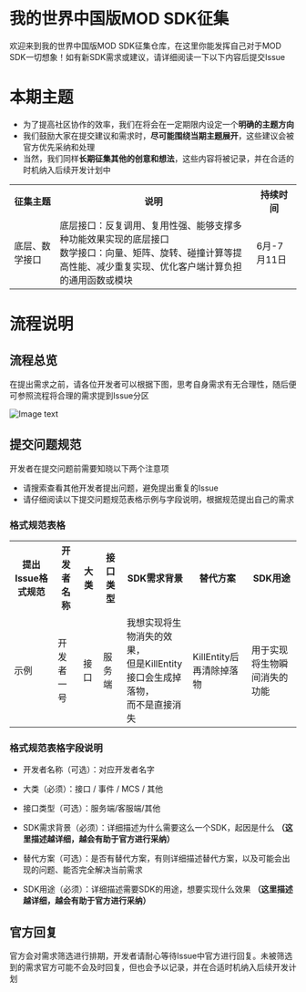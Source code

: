 # 我的世界中国版MOD SDK征集

欢迎来到我的世界中国版MOD SDK征集仓库，在这里你能发挥自己对于MOD SDK一切想象！如有新SDK需求或建议，请详细阅读一下以下内容后提交Issue

# 本期主题

- 为了提高社区协作的效率，我们在将会在一定期限内设定一个**明确的主题方向**<br />
- 我们鼓励大家在提交建议和需求时，**尽可能围绕当期主题展开**，这些建议会被官方优先采纳和处理<br />
- 当然，我们同样**长期征集其他的创意和想法**，这些内容将被记录，并在合适的时机纳入后续开发计划中

<table>
  <tr>
    <th>征集主题</th>
    <th>说明</th>
    <th>持续时间</th>
  </tr>
  <tr>
    <td>底层、数学接口</td>
    <td>底层接口：反复调用、复用性强、能够支撑多种功能效果实现的底层接口<br />
	数学接口：向量、矩阵、旋转、碰撞计算等提高性能、减少重复实现、优化客户端计算负担的通用函数或模块</td>
	<td>6月-7月11日</td>
  </tr>
</table>

# 流程说明

## 流程总览

在提出需求之前，请各位开发者可以根据下图，思考自身需求有无合理性，随后便可参照流程将合理的需求提到Issue分区

![Image text](https://nie.res.netease.com/r/pic/20250520/a7ecd627-8267-4b81-b7ac-078f87bdd18e.png)

## 提交问题规范

开发者在提交问题前需要知晓以下两个注意项

- 请搜索查看其他开发者提出问题，避免提出重复的Issue
- 请仔细阅读以下提交问题规范表格示例与字段说明，根据规范提出自己的需求

### 格式规范表格

<table>
  <tr>
    <th>提出Issue格式规范</th>
    <th>开发者名称</th>
    <th>大类</th>
	<th>接口类型</th>
	<th>SDK需求背景</th>
	<th>替代方案</th>
	<th>SDK用途</th>
  </tr>
  <tr>
    <td>示例</td>
    <td>开发者一号</td>
    <td>接口</td>
	<td>服务端</td>
	<td>我想实现将生物消失的效果，<br />但是KillEntity接口会生成掉落物，<br />而不是直接消失</td>
	<td>KillEntity后再清除掉落物</td>
	<td>用于实现将生物瞬间消失的功能</td>
  </tr>
</table>

### 格式规范表格字段说明

- 开发者名称（可选）：对应开发者名字

- 大类（必须）：接口 / 事件 / MCS / 其他

- 接口类型（可选）：服务端/客服端/其他

- SDK需求背景（必须）：详细描述为什么需要这么一个SDK，起因是什么 **（这里描述越详细，越会有助于官方进行采纳）**

- 替代方案（可选）：是否有替代方案，有则详细描述替代方案，以及可能会出现的问题、能否完全解决当前需求

- SDK用途（必须）：详细描述需要SDK的用途，想要实现什么效果 **（这里描述越详细，越会有助于官方进行采纳）**

## 官方回复

官方会对需求筛选进行排期，开发者请耐心等待Issue中官方进行回复。未被筛选到的需求官方可能不会及时回复，但也会予以记录，并在合适时机纳入后续开发计划
